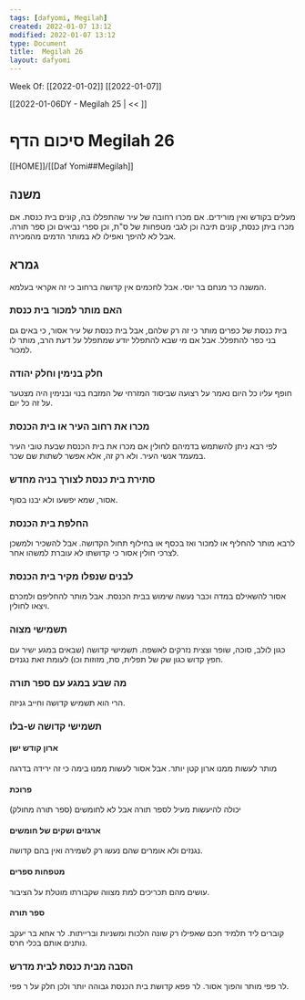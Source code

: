 ```yaml
---
tags: [dafyomi, Megilah] 
created: 2022-01-07 13:12
modified: 2022-01-07 13:12
type: Document
title:  Megilah 26
layout: dafyomi
---
```

Week Of: [[2022-01-02]]
[[2022-01-07]]

[[2022-01-06DY - Megilah 25 | << ]] 

# סיכום הדף  Megilah 26

[[HOME]]/[[Daf Yomi##Megilah]]

## משנה
מעלים בקודש ואין מורידים. אם מכרו רחובה של עיר שהתפללו בה, קונים בית כנסת. אם מכרו ביתן כנסת, קונים תיבה וכן לגבי מטפחות של ס"ת, וכן ספרי נביאים וכן ספר תורה.
אבל לא להיפך ואפילו לא במותר הדמים מהמכירה.
## גמרא
המשנה כר מנחם בר יוסי. אבל לחכמים אין קדושה ברחוב כי זה אקראי בעלמא.
### האם מותר למכור בית כנסת
בית כנסת של כפרים מותר כי זה רק שלהם, אבל בית כנסת של עיר אסור, כי באים גם בני כפר להתפלל.
אבל אם מי שבא להתפלל יודע שמתפלל על דעת הרב, מותר לו למכור.
### חלק בנימין וחלק יהודה
חופף עליו כל היום נאמר על רצועה שביסוד המזרחי של המזבח בנוי ובנימין היה מצטער על זה כל יום.

### מכרו את רחוב העיר או בית הכנסת
לפי רבא ניתן להשתמש בדמיהם לחולין אם מכרו את בית הכנסת שבעת טובי העיר במעמד אנשי העיר. ולא רק זה, אלא אפשר לשתות שם שכר.
### סתירת בית כנסת לצורך בניה מחדש
אסור, שמא יפשעו ולא יבנו בסוף. 
### החלפת בית הכנסת 
לרבא מותר להחליף או למכור ואז בכסף או בחילוף תחול הקדושה. אבל להשכיר ולמשכן לצרכי חולין אסור כי קדושתו לא עוברת למשהו אחר.
### לבנים שנפלו מקיר בית הכנסת
אסור להשאילם במדה וכבר נעשה שימוש בבית הכנסת. אבל מותר להחליפם ולמכרם ויצאו לחולין.

### תשמישי מצוה
כגון לולב, סוכה, שופר וצצית נזרקים לאשפה. תשמישי קדושה (שבאים במגע ישיר עם חפץ קדוש כגון שק של תפלית, סת, מזוזות וכו) לעומת זאת נגנזים. 
### מה שבע במגע עם ספר תורה
הרי הוא תשמיש קדושה וחייב גניזה. 
### תשמישי קדושה ש-בלו
#### ארון קודש ישן
מותר לעשות ממנו ארון קטן יותר. אבל אסור לעשות ממנו בימה כי זה ירידה בדרגה
#### פרוכת
יכולה להיעשות מעיל לספר תורה אבל לא לחומשים (ספר תורה מחולק)
#### ארגזים ושקים של חומשים
נגנזים ולא אומרים שהם נעשו רק לשמירה ואין בהם קדושה.
#### מטפחות ספרים
עושים מהם תכריכים למת מצווה שקבורתו מוטלת על הציבור. 
#### ספר תורה
קוברים ליד תלמיד חכם שאפילו רק שונה הלכות ומשניות וברייתות. 
לר אחא בר יעקב נותנים אותם בכלי חרס.

### הסבה מבית כנסת לבית מדרש
לר פפי מותר והפוך אסור.  לר פפא קדושת בית הכנסת גבוהה יותר ולכן חלק על ר פפי. 

